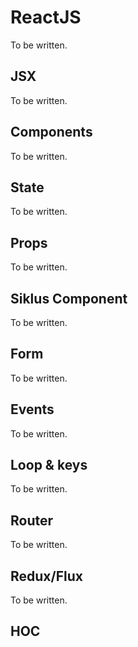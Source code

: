 # ReactJS

To be written.

## JSX

To be written.

## Components

To be written.

## State

To be written.

## Props

To be written.

## Siklus Component

To be written.

## Form

To be written.

## Events

To be written.

## Loop & keys

To be written.

## Router

To be written.

## Redux/Flux

To be written.

## HOC
